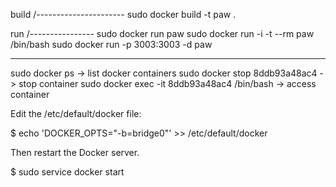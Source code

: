 build /----------------------
sudo docker build -t paw .

run /----------------
sudo docker run paw
sudo docker run -i -t --rm paw /bin/bash
sudo docker run -p 3003:3003 -d paw

--------------------------

sudo docker ps -> list docker containers
sudo docker stop 8ddb93a48ac4 -> stop container
sudo docker exec -it 8ddb93a48ac4 /bin/bash -> access container




Edit the /etc/default/docker file:

$ echo 'DOCKER_OPTS="-b=bridge0"' >> /etc/default/docker

Then restart the Docker server.

$ sudo service docker start
